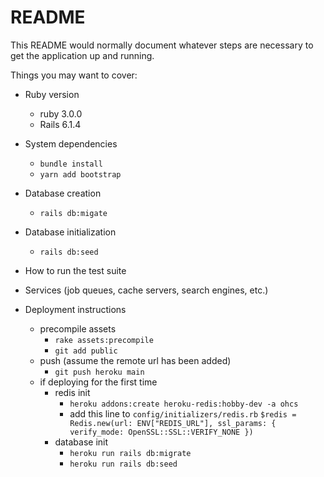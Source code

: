 # README

This README would normally document whatever steps are necessary to get the
application up and running.

Things you may want to cover:

* Ruby version
  * ruby 3.0.0
  * Rails 6.1.4

* System dependencies
  * `bundle install`
  * `yarn add bootstrap`

* Database creation
  * `rails db:migate`

* Database initialization
  * `rails db:seed`

* How to run the test suite

* Services (job queues, cache servers, search engines, etc.)

* Deployment instructions
  * precompile assets 
    * `rake assets:precompile`
    * `git add public`  
  * push (assume the remote url has been added)
    * `git push heroku main`
  * if deploying for the first time
    * redis init
      * `heroku addons:create heroku-redis:hobby-dev -a ohcs`
      * add this line to `config/initializers/redis.rb` `$redis = Redis.new(url: ENV["REDIS_URL"], ssl_params: { verify_mode: OpenSSL::SSL::VERIFY_NONE })` 
    * database init
      * `heroku run rails db:migrate`
      * `heroku run rails db:seed`
